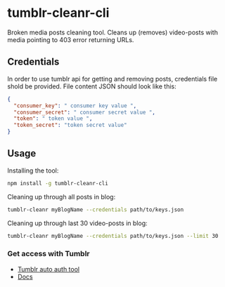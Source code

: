 # tumblr-cleanr-cli
Broken media posts cleaning tool. Cleans up (removes) video-posts with media pointing to 403 error returning URLs.

## Credentials

In order to use tumblr api for getting and removing posts, credentials file shold be provided. File content JSON should look like this:

```json
{
  "consumer_key": " consumer key value ",
  "consumer_secret": " consumer secret value ",
  "token": " token value ",
  "token_secret": "token secret value"
}
```

## Usage

Installing the tool:
```bash
npm install -g tumblr-cleanr-cli
```

Cleaning up through all posts in blog:
```bash
tumblr-cleanr myBlogName --credentials path/to/keys.json
```

Cleaning up through last 30 video-posts in blog:
```bash
tumblr-cleanr myBlogName --credentials path/to/keys.json --limit 30
```


### Get access with Tumblr
* [Tumblr auto auth tool](https://github.com/achesco/tumblr-auto-auth)
* [Docs](https://www.tumblr.com/docs/en/api/v2#what_you_need)
